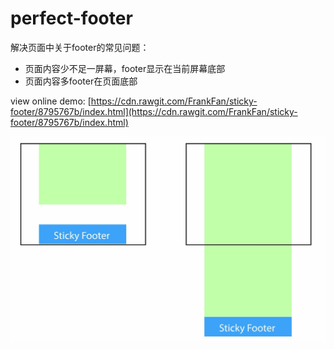 # perfect-footer

解决页面中关于footer的常见问题：
- 页面内容少不足一屏幕，footer显示在当前屏幕底部
- 页面内容多footer在页面底部

view online demo:
[https://cdn.rawgit.com/FrankFan/sticky-footer/8795767b/index.html](https://cdn.rawgit.com/FrankFan/sticky-footer/8795767b/index.html)

![](./sticky-footer.png)



